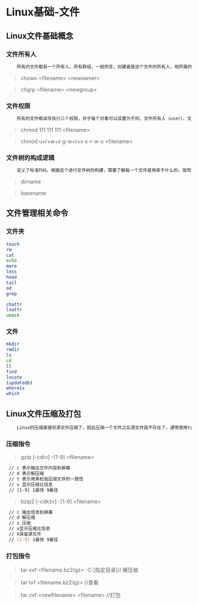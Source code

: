 # Linux基础-文件

## Linux文件基础概念

### 文件所有人

``` txt
    所有的文件都有一个所有人，所有群组，一般而言，创建者是这个文件的所有人，他所属的群组为文件的所有组。可以通过命令来修改所有人和所有组：
```

> chown \<filename> \<newowner>

> chgrp \<filename> \<newgroup>

### 文件权限

``` txt
    所有的文件都读写执行三个权限，对于每个对象可以设置为不同，文件所有人（user）、文件所有组（group）、其他人（others）可以设置不同的权限，对于文件夹，这三个权限分别表示查看文件列表、新建或删除文件、进入文件夹，使用命令可以修改权限：
```

> chmod 111 111 111 \<filename>

> chmod u+r+w+x g-w+r+x o-r-w-x \<filename>

### 文件树的构成逻辑

``` txt
    定义了标准FHS，根据这个进行文件树的构建，需要了解每一个文件是用来干什么的，简而言之，/usr是软件安装目录，/var是软件运行目录，相当于Windows的安装文件夹和文件存放文件夹
```

> dirname

> basename


## 文件管理相关命令

### 文件夹

``` bash
touch
rm
cat
echo
more
less
head
tail
od
grep

chattr
lsattr
umask
```

### 文件

``` bash
mkdir
rmdir
ls
cd
ll
find
locate
(updatedb)
whereis
which
```

## Linux文件压缩及打包

``` txt
    Linux的压缩直接将源文件压缩了，因此压缩一个文件之后源文件就不存在了。通常使用tar对多个文件进行打包
```

### 压缩指令

> gzip \[-cdtv]  -[1-9] \<filename>

``` txt
 // c 表示输出文件内容到屏幕
 // d 表示解压缩
 // t 表示用来检验压缩文件的一致性
 // v 显示压缩比信息
 // [1-9] 1最快 9最佳
```


> bzip2 \[-cdkzv] -[1-9] \<filename>

``` bash
 // c 输出信息到屏幕
 // d 解压缩
 // z 压缩
 // v显示压缩比信息
 // k保留源文件
 // [1-9] 1最快 9最佳
```

### 打包指令

> tar xvf \<filename.bz2/gz>  -C [指定目录]// 解压缩

> tar tvf \<filename.bz2/gz>  //查看

> tar cvf \<newfilename>   \<filename>    //打包 
